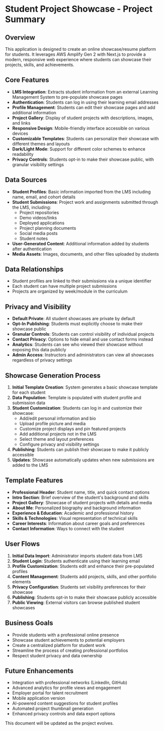 # Student Project Showcase - Project Summary

## Overview
This application is designed to create an online showcase/resume platform for students. It leverages AWS Amplify Gen 2 with Next.js to provide a modern, responsive web experience where students can showcase their projects, skills, and achievements.

## Core Features
- **LMS Integration**: Extracts student information from an external Learning Management System to pre-populate showcase pages
- **Authentication**: Students can log in using their learning email addresses
- **Profile Management**: Students can edit their showcase pages and add additional information
- **Project Gallery**: Display of student projects with descriptions, images, and links
- **Responsive Design**: Mobile-friendly interface accessible on various devices
- **Customizable Templates**: Students can personalize their showcase with different themes and layouts
- **Dark/Light Mode**: Support for different color schemes to enhance readability
- **Privacy Controls**: Students opt-in to make their showcase public, with granular visibility settings

## Data Sources
- **Student Profiles**: Basic information imported from the LMS including name, email, and cohort details
- **Student Submissions**: Project work and assignments submitted through the LMS, including:
  - Project repositories
  - Demo videos/links
  - Deployed applications
  - Project planning documents
  - Social media posts
  - Student notes
- **User-Generated Content**: Additional information added by students after authentication
- **Media Assets**: Images, documents, and other files uploaded by students

## Data Relationships
- Student profiles are linked to their submissions via a unique identifier
- Each student can have multiple project submissions
- Projects are organized by week/module in the curriculum

## Privacy and Visibility
- **Default Private**: All student showcases are private by default
- **Opt-In Publishing**: Students must explicitly choose to make their showcase public
- **Granular Controls**: Students can control visibility of individual projects
- **Contact Privacy**: Options to hide email and use contact forms instead
- **Analytics**: Students can see who viewed their showcase without exposing this data publicly
- **Admin Access**: Instructors and administrators can view all showcases regardless of privacy settings

## Showcase Generation Process
1. **Initial Template Creation**: System generates a basic showcase template for each student
2. **Data Population**: Template is populated with student profile and submission data
3. **Student Customization**: Students can log in and customize their showcase:
   - Add/edit personal information and bio
   - Upload profile picture and media
   - Customize project displays and pin featured projects
   - Add additional projects not in the LMS
   - Select theme and layout preferences
   - Configure privacy and visibility settings
4. **Publishing**: Students can publish their showcase to make it publicly accessible
5. **Updates**: Showcase automatically updates when new submissions are added to the LMS

## Template Features
- **Professional Header**: Student name, title, and quick contact options
- **Intro Section**: Brief overview of the student's background and skills
- **Project Gallery**: Showcase of student projects with details and media
- **About Me**: Personalized biography and background information
- **Experience & Education**: Academic and professional history
- **Skills & Technologies**: Visual representation of technical skills
- **Career Interests**: Information about career goals and preferences
- **Contact Information**: Ways to connect with the student

## User Flows
1. **Initial Data Import**: Administrator imports student data from LMS
2. **Student Login**: Students authenticate using their learning email
3. **Profile Customization**: Students edit and enhance their pre-populated profiles
4. **Content Management**: Students add projects, skills, and other portfolio elements
5. **Privacy Configuration**: Students set visibility preferences for their showcase
6. **Publishing**: Students opt-in to make their showcase publicly accessible
7. **Public Viewing**: External visitors can browse published student showcases

## Business Goals
- Provide students with a professional online presence
- Showcase student achievements to potential employers
- Create a centralized platform for student work
- Streamline the process of creating professional portfolios
- Respect student privacy and data ownership

## Future Enhancements
- Integration with professional networks (LinkedIn, GitHub)
- Advanced analytics for profile views and engagement
- Employer portal for talent recruitment
- Mobile application version
- AI-powered content suggestions for student profiles
- Automated project thumbnail generation
- Enhanced privacy controls and data export options

This document will be updated as the project evolves. 